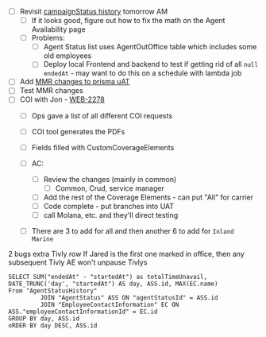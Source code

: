 - [ ] Revisit [campaignStatus history](https://linear.app/coverdash/issue/WEB-2570/frontend-update-the-campaign-status-metrics) tomorrow AM 
	- [ ] If it looks good, figure out how to fix the math on the Agent Availability page
	- [ ] Problems:
		- [ ] Agent Status list uses AgentOutOffice table which includes some old employees
		- [ ] Deploy local Frontend and backend to test if getting rid of all `null` `endedAt` - may want to do this on a schedule with lambda job
- [ ]  Add [MMR changes to prisma uAT](https://gitlab.com/coverdash/quotes-service/-/merge_requests/267)
- [ ] Test MMR changes
- [ ] COI with Jon - [WEB-2278](https://linear.app/coverdash/issue/WEB-2278/add-support-for-more-policy-types-to-coi-tool)
	- [ ] Ops gave a list of all different COI requests
	- [ ] COI tool generates the PDFs
	- [ ] Fields filled with CustomCoverageElements
	- [ ] AC:
		- [ ] Review the changes (mainly in common)
			- [ ] Common, Crud, service manager
		- [ ] Add the rest of the Coverage Elements - can put "All" for carrier
		- [ ] Code complete - put branches into UAT
		- [ ] call Molana, etc. and they'll direct testing
	- [ ] There are 3 to add for all and then another 6 to add for `Inland Marine`



2 bugs
extra Tivly row
If Jared is the first one marked in office, then any subsequent Tivly AE won't unpause Tivlys


```
SELECT SUM("endedAt" - "startedAt") as totalTimeUnavail, DATE_TRUNC('day', "startedAt") AS day, ASS.id, MAX(EC.name)  
From "AgentStatusHistory"  
         JOIN "AgentStatus" ASS ON "agentStatusId" = ASS.id  
         JOIN "EmployeeContactInformation" EC ON ASS."employeeContactInformationId" = EC.id  
GROUP BY day, ASS.id  
oRDER BY day DESC, ASS.id
```

